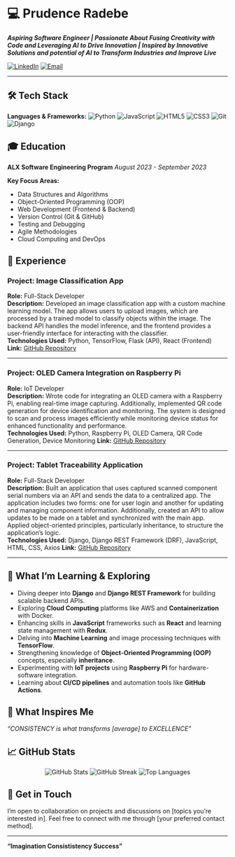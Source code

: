 # 💻 **Prudence Radebe**

**_Aspiring Software Engineer | Passionate About Fusing Creativity with Code and Leveraging AI to Drive Innovation | Inspired by Innovative Solutions and potential of AI to Transform Industries and Improve Live_**

[![LinkedIn](https://img.shields.io/badge/-LinkedIn-blue?style=flat&logo=Linkedin&logoColor=white)](https://www.linkedin.com/in/prudence-radebe-736b08241/)
[![Email](https://img.shields.io/badge/-Email-c14438?style=flat&logo=Gmail&logoColor=white)](mailto:missphumy@gmail.com)
<!-- [![Portfolio](https://img.shields.io/badge/-Portfolio-orange?style=flat&logo=google-chrome&logoColor=white)](https://yourportfolio.com) -->

---

## 🛠 **Tech Stack**

**Languages & Frameworks:**
![Python](https://img.shields.io/badge/-Python-333?style=flat&logo=python)
![JavaScript](https://img.shields.io/badge/-JavaScript-333?style=flat&logo=javascript)
![HTML5](https://img.shields.io/badge/-HTML5-333?style=flat&logo=html5)
![CSS3](https://img.shields.io/badge/-CSS3-333?style=flat&logo=css3)
![Git](https://img.shields.io/badge/-Git-333?style=flat&logo=git)
![Django](https://img.shields.io/badge/-Django-333?style=flat&logo=django)
<!-- ![React](https://img.shields.io/badge/-React-333?style=flat&logo=react) -->

<!-- ![Flask](https://img.shields.io/badge/-Flask-333?style=flat&logo=flask) -->
<!-- ![SQL](https://img.shields.io/badge/-SQL-333?style=flat&logo=postgresql) -->


## 🎓 **Education**

**ALX Software Engineering Program**
_August 2023 - September 2023_

**Key Focus Areas:**
- Data Structures and Algorithms
- Object-Oriented Programming (OOP)
- Web Development (Frontend & Backend)
- Version Control (Git & GitHub)
- Testing and Debugging
- Agile Methodologies
- Cloud Computing and DevOps
<!-- -  Databases and SQL -->

## 💼 **Experience**

### **Project: Image Classification App**
**Role:** Full-Stack Developer  
**Description:** Developed an image classification app with a custom machine learning model. The app allows users to upload images, which are processed by a trained model to classify objects within the image. The backend API handles the model inference, and the frontend provides a user-friendly interface for interacting with the classifier.  
**Technologies Used:** Python, TensorFlow, Flask (API), React (Frontend)  
**Link:** [GitHub Repository](https://github.com/MissPhumy/image-Classification)

---

### **Project: OLED Camera Integration on Raspberry Pi** 
**Role:** IoT Developer  
**Description:** Wrote code for integrating an OLED camera with a Raspberry Pi, enabling real-time image capturing. Additionally, implemented QR code generation for device identification and monitoring. The system is designed to scan and process images efficiently while monitoring device status for enhanced functionality and performance.  
**Technologies Used:** Python, Raspberry Pi, OLED Camera, QR Code Generation, Device Monitoring
**Link:** [GitHub Repository](https://github.com/MissPhumy/QR-Reader-with-OLED-Display)

---

### **Project: Tablet Traceability Application**
**Role:** Full-Stack Developer  
**Description:** Built an application that uses captured scanned component serial numbers via an API and sends the data to a centralized app. The application includes two forms: one for user login and another for updating and managing component information. Additionally, created an API to allow updates to be made on a tablet and synchronized with the main app. Applied object-oriented principles, particularly inheritance, to structure the application’s logic.  
**Technologies Used:** Django, Django REST Framework (DRF), JavaScript, HTML, CSS, Axios
**Link:** [GitHub Repository](#)

---


## 🌱 **What I’m Learning & Exploring**
- Diving deeper into **Django** and **Django REST Framework** for building scalable backend APIs.
- Exploring **Cloud Computing** platforms like AWS and **Containerization** with Docker.
- Enhancing skills in **JavaScript** frameworks such as **React** and learning state management with **Redux**.
- Delving into **Machine Learning** and image processing techniques with **TensorFlow**.
- Strengthening knowledge of **Object-Oriented Programming (OOP)** concepts, especially **inheritance**.
- Experimenting with **IoT projects** using **Raspberry Pi** for hardware-software integration.
-  Learning about **CI/CD pipelines** and automation tools like **GitHub Actions**.


## 🌟 **What Inspires Me**
_“CONSISTENCY is what transforms [average] to EXCELLENCE”_

## 📈 **GitHub Stats**
<p align="center">
  <img src="https://github-readme-stats.vercel.app/api?username=yourusername&show_icons=true&theme=radical" alt="GitHub Stats">
  <img src="https://github-readme-streak-stats.herokuapp.com/?user=yourusername&theme=radical" alt="GitHub Streak">
  <img src="https://github-readme-stats.vercel.app/api/top-langs/?username=yourusername&layout=compact&theme=radical" alt="Top Languages">
</p>

## 💬 **Get in Touch**
I’m open to collaboration on projects and discussions on [topics you’re interested in]. Feel free to connect with me through [your preferred contact method].

---

**“Imagination Consististency Success”**
